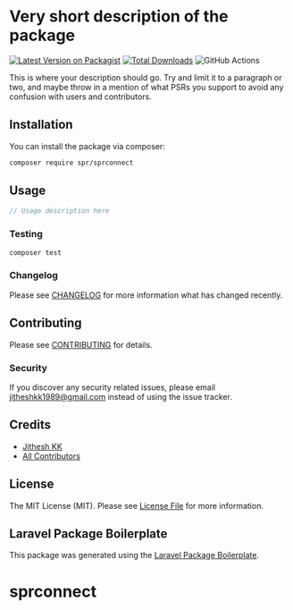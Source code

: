 # Very short description of the package

[![Latest Version on Packagist](https://img.shields.io/packagist/v/spr/sprconnect.svg?style=flat-square)](https://packagist.org/packages/spr/sprconnect)
[![Total Downloads](https://img.shields.io/packagist/dt/spr/sprconnect.svg?style=flat-square)](https://packagist.org/packages/spr/sprconnect)
![GitHub Actions](https://github.com/spr/sprconnect/actions/workflows/main.yml/badge.svg)

This is where your description should go. Try and limit it to a paragraph or two, and maybe throw in a mention of what PSRs you support to avoid any confusion with users and contributors.

## Installation

You can install the package via composer:

```bash
composer require spr/sprconnect
```

## Usage

```php
// Usage description here
```

### Testing

```bash
composer test
```

### Changelog

Please see [CHANGELOG](CHANGELOG.md) for more information what has changed recently.

## Contributing

Please see [CONTRIBUTING](CONTRIBUTING.md) for details.

### Security

If you discover any security related issues, please email jitheshkk1989@gmail.com instead of using the issue tracker.

## Credits

-   [Jithesh KK](https://github.com/spr)
-   [All Contributors](../../contributors)

## License

The MIT License (MIT). Please see [License File](LICENSE.md) for more information.

## Laravel Package Boilerplate

This package was generated using the [Laravel Package Boilerplate](https://laravelpackageboilerplate.com).
# sprconnect
